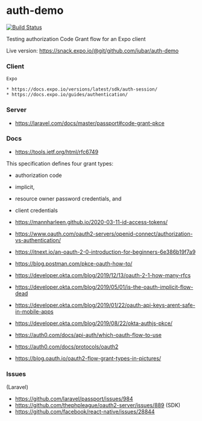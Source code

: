 # auth-demo

[![Build Status](https://travis-ci.com/iubar/auth-demo.svg?branch=master)](https://travis-ci.com/iubar/auth-demo)

Testing authorization Code Grant flow for an Expo client

Live version: https://snack.expo.io/@git/github.com/iubar/auth-demo


### Client

	Expo

	* https://docs.expo.io/versions/latest/sdk/auth-session/
	* https://docs.expo.io/guides/authentication/


### Server

 * https://laravel.com/docs/master/passport#code-grant-pkce

### Docs

* https://tools.ietf.org/html/rfc6749

 This specification defines four grant types:
 * authorization code
 * implicit, 
 * resource owner password credentials, and 
 * client credentials
   
 * https://mannharleen.github.io/2020-03-11-id-access-tokens/
 * https://www.oauth.com/oauth2-servers/openid-connect/authorization-vs-authentication/   
 * https://itnext.io/an-oauth-2-0-introduction-for-beginners-6e386b19f7a9
 * https://blog.postman.com/pkce-oauth-how-to/
 * https://developer.okta.com/blog/2019/12/13/oauth-2-1-how-many-rfcs
 * https://developer.okta.com/blog/2019/05/01/is-the-oauth-implicit-flow-dead
 * https://developer.okta.com/blog/2019/01/22/oauth-api-keys-arent-safe-in-mobile-apps
 * https://developer.okta.com/blog/2019/08/22/okta-authjs-pkce/
 * https://auth0.com/docs/api-auth/which-oauth-flow-to-use
 * https://auth0.com/docs/protocols/oauth2
 * https://blog.oauth.io/oauth2-flow-grant-types-in-pictures/

### Issues 

(Laravel)
 * https://github.com/laravel/passport/issues/984
 * https://github.com/thephpleague/oauth2-server/issues/889 
(SDK)
 * https://github.com/facebook/react-native/issues/28844

